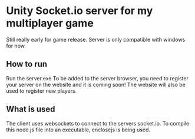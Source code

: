 # Unity Socket.io server for my multiplayer game

Still really early for game release. Server is only compatible with windows for now.

## How to run

Run the server.exe
To be added to the server browser, you need to register your server on the website and it is coming soon! The website will also be used to register new players.

## What is used

The client uses websockets to connect to the servers socket.io. To compile this node.js file into an executable, enclosejs is being used.
